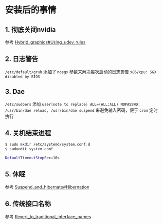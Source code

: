 # 安装后的事情

## 1. 彻底关闭nvidia

参考 [Hybrid_graphics#Using_udev_rules](https://wiki.archlinux.org/title/Hybrid_graphics#Using_udev_rules)

## 2. 日志警告

`/etc/default/grub` 添加了 `nosgx` 参数来解决每次启动的日志警告 `x86/cpu: SGX disabled by BIOS`

## 3. Dae

`/etc/sudoers` 添加 `user(note to replace) ALL=(ALL:ALL) NOPASSWD: /usr/bin/dae reload, /usr/bin/dae suspend` 来避免输入密码，便于 `cron` 定时执行

## 4. 关机结束进程

```bash
$ sudo mkdir /etc/systemd/system.conf.d
$ sudoedit system.conf

DefaultTimeoutStopSec=10s
```

## 5. 休眠

参考 [Suspend_and_hibernate#Hibernation](https://wiki.archlinux.org/title/Power_management/Suspend_and_hibernate#Hibernation)


## 6. 传统接口名称

参考 [Revert_to_traditional_interface_names](https://wiki.archlinux.org/title/Network_configuration#Revert_to_traditional_interface_names)

